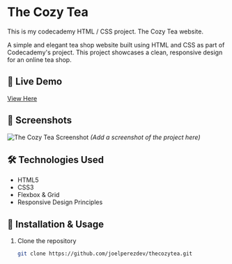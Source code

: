 # The Cozy Tea
This is my codecademy HTML / CSS project. The Cozy Tea website.

A simple and elegant tea shop website built using HTML and CSS as part of Codecademy's project. This project showcases a clean, responsive design for an online tea shop.

## 🌿 Live Demo
[View Here](https://joelperezdev.github.io/thecozytea/)

## 📸 Screenshots
![The Cozy Tea Screenshot](screenshot.png) *(Add a screenshot of the project here)*

## 🛠 Technologies Used
- HTML5
- CSS3
- Flexbox & Grid
- Responsive Design Principles

## 🚀 Installation & Usage
1. Clone the repository  
   ```sh
   git clone https://github.com/joelperezdev/thecozytea.git
